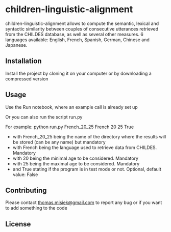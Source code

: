 # children-linguistic-alignment

children-linguistic-alignment allows to compute the semantic, lexical and syntactic similarity between couples
of consecutive utterances retrieved from the CHILDES database, as well as several other measures.
6 languages available: English, French, Spanish, German, Chinese and Japanese.

## Installation

Install the project by cloning it on your computer or by downloading a compressed version

## Usage

Use the Run notebook, where an example call is already set up

Or you can also run the script run.py

For example: python run.py French_20_25 French 20 25 True
<br />

<ul>
<li>with French_20_25 being the name of the directory where the results will be stored (can be any name) but mandatory</li>
<li>with French being the language used to retrieve data from CHILDES. Mandatory</li>
<li>with 20 being the minimal age to be considered. Mandatory</li>
<li>with 25 being the maximal age to be considered. Mandatory</li>
<li>and True stating if the program is in test mode or not. Optional, default value: False</li>
</ul>

## Contributing
Please contact thomas.misiek@gmail.com to report any bug or if you want to add something to the code

## License
